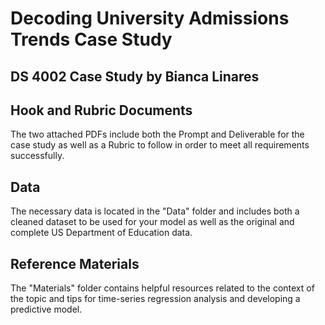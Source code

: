 # Decoding University Admissions Trends Case Study
## DS 4002 Case Study by Bianca Linares
## Hook and Rubric Documents
The two attached PDFs include both the Prompt and Deliverable for the case study as well as a Rubric to follow in order to meet all requirements successfully.
## Data
The necessary data is located in the "Data" folder and includes both a cleaned dataset to be used for your model as well as the original and complete US Department of Education data.
## Reference Materials
The "Materials" folder contains helpful resources related to the context of the topic and tips for time-series regression analysis and developing a predictive model.
